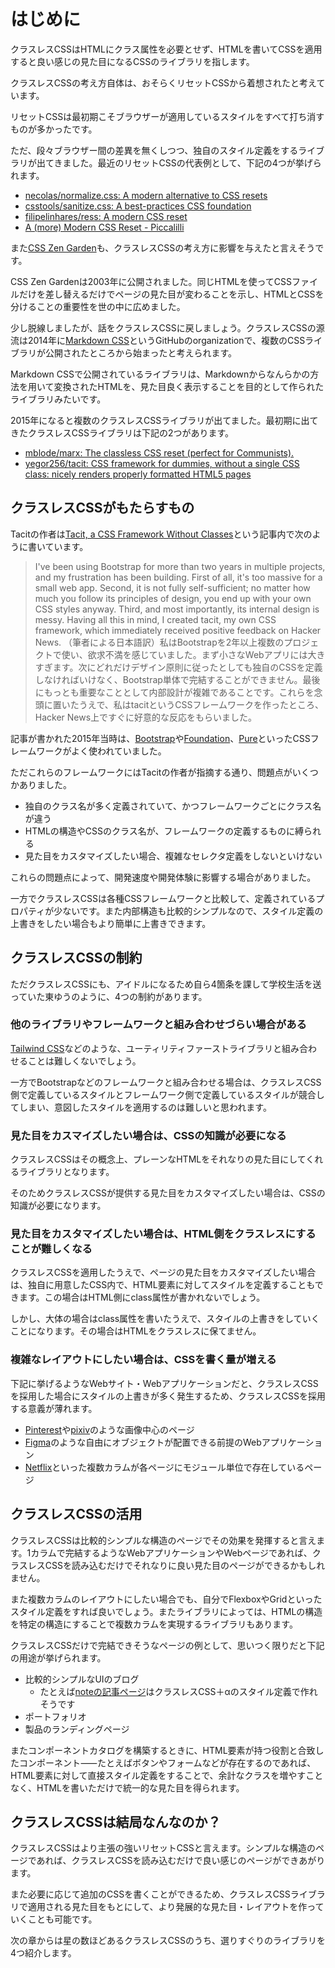 # はじめに

クラスレスCSSはHTMLにクラス属性を必要とせず、HTMLを書いてCSSを適用すると良い感じの見た目になるCSSのライブラリを指します。

クラスレスCSSの考え方自体は、おそらくリセットCSSから着想されたと考えています。

リセットCSSは最初期こそブラウザーが適用しているスタイルをすべて打ち消すものが多かったです。

ただ、段々ブラウザー間の差異を無くしつつ、独自のスタイル定義をするライブラリが出てきました。最近のリセットCSSの代表例として、下記の4つが挙げられます。

- [necolas/normalize.css: A modern alternative to CSS resets](https://github.com/necolas/normalize.css)
- [csstools/sanitize.css: A best-practices CSS foundation](https://github.com/csstools/sanitize.css)
- [filipelinhares/ress: A modern CSS reset](https://github.com/filipelinhares/ress)
- [A (more) Modern CSS Reset - Piccalilli](https://piccalil.li/blog/a-more-modern-css-reset/)

また[CSS Zen Garden](https://www.csszengarden.com/)も、クラスレスCSSの考え方に影響を与えたと言えそうです。

CSS Zen Gardenは2003年に公開されました。同じHTMLを使ってCSSファイルだけを差し替えるだけでページの見た目が変わることを示し、HTMLとCSSを分けることの重要性を世の中に広めました。

少し脱線しましたが、話をクラスレスCSSに戻しましょう。クラスレスCSSの源流は2014年に[Markdown CSS](https://github.com/markdowncss)というGitHubのorganizationで、複数のCSSライブラリが公開されたところから始まったと考えられます。

Markdown CSSで公開されているライブラリは、Markdownからなんらかの方法を用いて変換されたHTMLを、見た目良く表示することを目的として作られたライブラリみたいです。

2015年になると複数のクラスレスCSSライブラリが出てました。最初期に出てきたクラスレスCSSライブラリは下記の2つがあります。

- [mblode/marx: The classless CSS reset (perfect for Communists).](https://github.com/mblode/marx)
- [yegor256/tacit: CSS framework for dummies, without a single CSS class: nicely renders properly formatted HTML5 pages](https://github.com/yegor256/tacit)

## クラスレスCSSがもたらすもの

Tacitの作者は[Tacit, a CSS Framework Without Classes](https://www.yegor256.com/2015/04/13/tacit-css-framework-for-dummies.html)という記事内で次のように書いています。

> I've been using Bootstrap for more than two years in multiple projects, and my frustration has been building. First of all, it's too massive for a small web app. Second, it is not fully self-sufficient; no matter how much you follow its principles of design, you end up with your own CSS styles anyway. Third, and most importantly, its internal design is messy. Having all this in mind, I created tacit, my own CSS framework, which immediately received positive feedback on Hacker News.
> （筆者による日本語訳）私はBootstrapを2年以上複数のプロジェクトで使い、欲求不満を感じていました。まず小さなWebアプリには大きすぎます。次にどれだけデザイン原則に従ったとしても独自のCSSを定義しなければいけなく、Bootstrap単体で完結することができません。最後にもっとも重要なこととして内部設計が複雑であることです。これらを念頭に置いたうえで、私はtacitというCSSフレームワークを作ったところ、Hacker News上ですぐに好意的な反応をもらいました。

記事が書かれた2015年当時は、[Bootstrap](https://getbootstrap.com/)や[Foundation](https://get.foundation/)、[Pure](https://purecss.io/)といったCSSフレームワークがよく使われていました。

ただこれらのフレームワークにはTacitの作者が指摘する通り、問題点がいくつかありました。

- 独自のクラス名が多く定義されていて、かつフレームワークごとにクラス名が違う
- HTMLの構造やCSSのクラス名が、フレームワークの定義するものに縛られる
- 見た目をカスタマイズしたい場合、複雑なセレクタ定義をしないといけない

これらの問題点によって、開発速度や開発体験に影響する場合がありました。

一方でクラスレスCSSは各種CSSフレームワークと比較して、定義されているプロパティが少ないです。また内部構造も比較的シンプルなので、スタイル定義の上書きをしたい場合もより簡単に上書きできます。

## クラスレスCSSの制約

ただクラスレスCSSにも、アイドルになるため自ら4箇条を課して学校生活を送っていた東ゆうのように、4つの制約があります。

### 他のライブラリやフレームワークと組み合わせづらい場合がある

[Tailwind CSS](https://tailwindcss.com/)などのような、ユーティリティファーストライブラリと組み合わせることは難しくないでしょう。

一方でBootstrapなどのフレームワークと組み合わせる場合は、クラスレスCSS側で定義しているスタイルとフレームワーク側で定義しているスタイルが競合してしまい、意図したスタイルを適用するのは難しいと思われます。

### 見た目をカスマイズしたい場合は、CSSの知識が必要になる

クラスレスCSSはその概念上、プレーンなHTMLをそれなりの見た目にしてくれるライブラリとなります。

そのためクラスレスCSSが提供する見た目をカスタマイズしたい場合は、CSSの知識が必要になります。

### 見た目をカスタマイズしたい場合は、HTML側をクラスレスにすることが難しくなる

クラスレスCSSを適用したうえで、ページの見た目をカスタマイズしたい場合は、独自に用意したCSS内で、HTML要素に対してスタイルを定義することもできます。この場合はHTML側にclass属性が書かれないでしょう。

しかし、大体の場合はclass属性を書いたうえで、スタイルの上書きをしていくことになります。その場合はHTMLをクラスレスに保てません。

### 複雑なレイアウトにしたい場合は、CSSを書く量が増える

下記に挙げるようなWebサイト・Webアプリケーションだと、クラスレスCSSを採用した場合にスタイルの上書きが多く発生するため、クラスレスCSSを採用する意義が薄れます。

- [Pinterest](https://jp.pinterest.com/)や[pixiv](https://www.pixiv.net/)のような画像中心のページ
- [Figma](https://www.figma.com/)のような自由にオブジェクトが配置できる前提のWebアプリケーション
- [Netflix](https://www.netflix.com/jp)といった複数カラムが各ページにモジュール単位で存在しているページ

## クラスレスCSSの活用

クラスレスCSSは比較的シンプルな構造のページでその効果を発揮すると言えます。1カラムで完結するようなWebアプリケーションやWebページであれば、クラスレスCSSを読み込むだけでそれなりに良い見た目のページができるかもしれません。

また複数カラムのレイアウトにしたい場合でも、自分でFlexboxやGridといったスタイル定義をすれば良いでしょう。またライブラリによっては、HTMLの構造を特定の構造にすることで複数カラムを実現するライブラリもあります。

クラスレスCSSだけで完結できそうなページの例として、思いつく限りだと下記の用途が挙げられます。

- 比較的シンプルなUIのブログ
  - たとえば[noteの記事ページ](https://note.com/kubosho_/n/n0409d664249c)はクラスレスCSS＋αのスタイル定義で作れそうです
- ポートフォリオ
- 製品のランディングページ

またコンポーネントカタログを構築するときに、HTML要素が持つ役割と合致したコンポーネント⸺たとえばボタンやフォームなどが存在するのであれば、HTML要素に対して直接スタイル定義をすることで、余計なクラスを増やすことなく、HTMLを書いただけで統一的な見た目を得られます。

## クラスレスCSSは結局なんなのか？

クラスレスCSSはより主張の強いリセットCSSと言えます。シンプルな構造のページであれば、クラスレスCSSを読み込むだけで良い感じのページができあがります。

また必要に応じて追加のCSSを書くことができるため、クラスレスCSSライブラリで適用される見た目をもとにして、より発展的な見た目・レイアウトを作っていくことも可能です。

次の章からは星の数ほどあるクラスレスCSSのうち、選りすぐりのライブラリを4つ紹介します。
